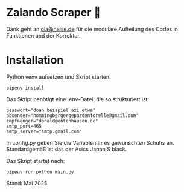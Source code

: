 # Zalando Scraper 👟 
Dank geht an ola@heise.de für die modulare Aufteilung des Codes in Funktionen und der Korrektur.

# Installation
Python venv aufsetzen und Skript starten.
```
pipenv install

```

Das Skript benötigt eine .env-Datei, die so strukturiert ist:
```
passwort="doan beispiel axi etwa"
absender="hommingbergergepardenforelle@gmail.com"
empfaenger="donald@entenhausen.de"
smtp_port=465
smtp_server="smtp.gmail.com"
```
In config.py geben Sie die Variablen Ihres gewünschten Schuhs an.
Standardgemäß ist das der Asics Japan S black.

Das Skript startet nach:
```
pipenv run python main.py

```
Stand: Mai 2025
